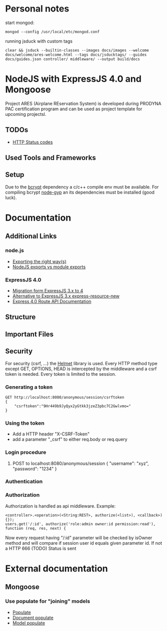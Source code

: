 # Personal notes
start mongod:

    mongod --config /usr/local/etc/mongod.conf

running jsduck with custom tags

    clear && jsduck --builtin-classes --images docs/images --welcome docs/welcome/ares-welcome.html --tags docs/jsducktags/ --guides docs/guides.json controller/ middleware/ --output build/docs

# NodeJS with ExpressJS 4.0 and Mongoose

Project ARES (Airplane REservation System) is developed during PRODYNA PAC certification program and can be used as project template for upcoming projectsl.

## TODOs
- [HTTP Status codes](https://developer.yahoo.com/social/rest_api_guide/http-response-codes.html)

## Used Tools and Frameworks

## Setup
Due to the [bcrypt](https://github.com/ncb000gt/node.bcrypt.js/) dependency a c/c++ compile env must be available.
For compiling bcrypt [node-gyp](https://github.com/TooTallNate/node-gyp/) an its dependencies must be installed (good luck).

# Documentation
## Additional Links
### node.js
- [Exporting the right way(s)](http://bites.goodeggs.com/posts/export-this/#function)
- [NodeJS exports vs module exports](http://www.hacksparrow.com/node-js-exports-vs-module-exports.html)
### ExpressJS 4.0
- [Migration form ExpressJS 3.x to 4](http://scotch.io/bar-talk/expressjs-4-0-new-features-and-upgrading-from-3-0)
- [Alternative to ExpressJS 3.x express-resource-new](https://github.com/hyubs/express-path)
- [Express 4.0 Route API Documentation](http://expressjs.com/4x/api.html#router)
## Structure
## Important Files

## Security
For security (csrf, ...) the [Helmet](https://github.com/evilpacket/helmet) library is used.
Every HTTP method type except GET, OPTIONS, HEAD is intercepted by the middleware and a csrf token is needed.
Every token is limited to the session.

### Generating a token

    GET http://localhost:8080/anonymous/session/csrftoken
    {
        "csrftoken":"9Hr449b9JyQyx2yGtkk3jzeZ3pbc7C2Gwlvmo="
    }

### Using the token
- Add a HTTP header "X-CSRF-Token"
- add a parameter "_csrf" to either req.body or req.query

### Login procedure
1) POST to localhost:8080/anonymous/session
    {
        "username": "xyz",
        "password": "1234"
    }

### Authentication

### Authorization
Authorization is handled as api middleware.
Example:

    <controller>.<operation>(<String:REST>, authorize(<list>), <callback>) {});
    users.get('/:id', authorize('role:admin owner:id permission:read'), function (req, res, next) {


Now every request having "/:id" parameter will be checked by isOwner method and will compare if session user id equals given parameter id.
If not a HTTP 666 (TODO) Status is sent

# External documentation

## Mongoose

### Use populate for "joining" models

- [Populate](http://mongoosejs.com/docs/populate.html)
- [Document populate](http://mongoosejs.com/docs/api.html#document_Document-populate)
- [Model populate](http://mongoosejs.com/docs/api.html#model_Model.populate)